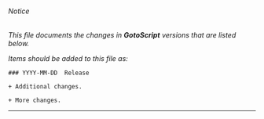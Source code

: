 ###### Notice

*This file documents the changes in **GotoScript** versions that are listed below.*

*Items should be added to this file as:*

	### YYYY-MM-DD  Release

	+ Additional changes.

	+ More changes.

* * *


